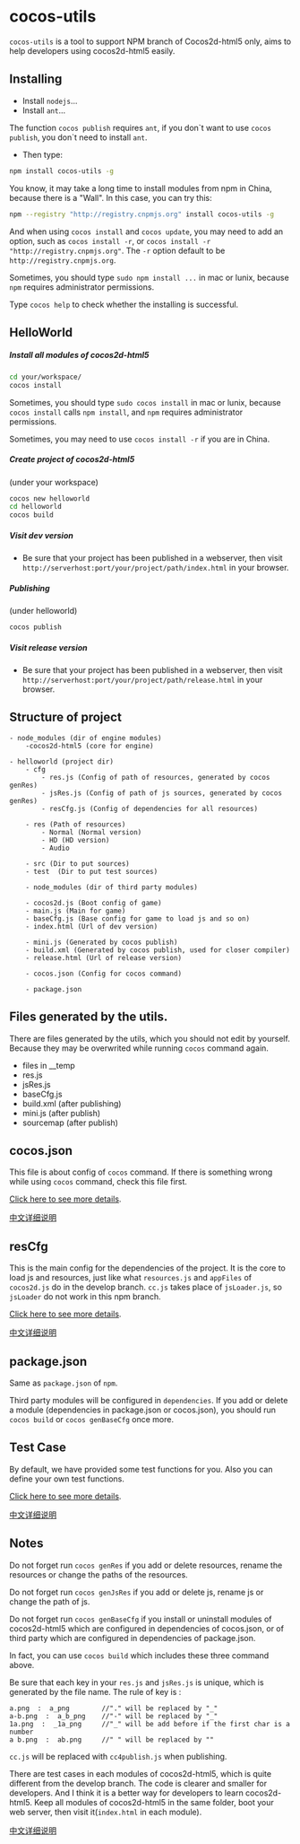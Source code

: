 cocos-utils
===========

`cocos-utils` is a tool to support NPM branch of Cocos2d-html5 only, aims to help developers using cocos2d-html5 easily.


## Installing
* Install `nodejs`...
* Install `ant`...

The function `cocos publish` requires `ant`, if you don\`t want to use `cocos publish`, you don\`t need to install `ant`.

* Then type:

```bash
npm install cocos-utils -g
```

You know, it may take a long time to install modules from npm in China, because there is a "Wall".
In this case, you can try this:

```bash
npm --registry "http://registry.cnpmjs.org" install cocos-utils -g
```

And when using `cocos install` and `cocos update`, you may need to add an option, such as `cocos install -r`, 
or `cocos install -r "http://registry.cnpmjs.org"`. The `-r` option default to be `http://registry.cnpmjs.org`.


Sometimes, you should type `sudo npm install ...` in mac or lunix, 
because `npm` requires administrator permissions.

Type `cocos help` to check whether the installing is successful.



## HelloWorld

##### Install all modules of cocos2d-html5

```bash
cd your/workspace/
cocos install
```

Sometimes, you should type `sudo cocos install` in mac or lunix, 
because `cocos install` calls `npm install`, and `npm` requires administrator permissions.

Sometimes, you may need to use `cocos install -r` if you are in China.

##### Create project of cocos2d-html5

(under your workspace)

```bash
cocos new helloworld
cd helloworld
cocos build
```

##### Visit dev version
* Be sure that your project has been published in a webserver, then visit `http://serverhost:port/your/project/path/index.html` in your browser.

##### Publishing

(under helloworld)

```bash
cocos publish
```

##### Visit release version
* Be sure that your project has been published in a webserver, then visit `http://serverhost:port/your/project/path/release.html` in your browser.

## Structure of project

```script
- node_modules (dir of engine modules)
    -cocos2d-html5 (core for engine)

- helloworld (project dir)
    - cfg
        - res.js (Config of path of resources, generated by cocos genRes)
        - jsRes.js (Config of path of js sources, generated by cocos genRes)
        - resCfg.js (Config of dependencies for all resources)

    - res (Path of resources)
        - Normal (Normal version)
        - HD (HD version)
        - Audio

    - src (Dir to put sources)
    - test  (Dir to put test sources)

    - node_modules (dir of third party modules)

    - cocos2d.js (Boot config of game)
    - main.js (Main for game)
    - baseCfg.js (Base config for game to load js and so on)
    - index.html (Url of dev version)

    - mini.js (Generated by cocos publish)
    - build.xml (Generated by cocos publish, used for closer compiler)
    - release.html (Url of release version)

    - cocos.json (Config for cocos command)

    - package.json
```



## Files generated by the utils.

There are files generated by the utils, which you should not edit by yourself. Because they may be overwrited while running `cocos` command again.

* files in __temp
* res.js
* jsRes.js
* baseCfg.js
* build.xml (after publishing)
* mini.js (after publish)
* sourcemap (after publish)


## cocos.json
This file is about config of `cocos` command.
If there is something wrong while using `cocos` command, check this file first.

[Click here to see more details](https://github.com/SmallAiTT/cocos-utils/wiki/cocos.json).

[中文详细说明](https://github.com/SmallAiTT/cocos-utils/wiki/cocos.json-%E4%B8%AD%E6%96%87%E8%AF%B4%E6%98%8E)


## resCfg
This is the main config for the dependencies of the project.
It is the core to load js and resources, just like what `resources.js` and `appFiles` of `cocos2d.js` do in the develop branch.
`cc.js` takes place of `jsLoader.js`, so `jsLoader` do not work in this npm branch.

[Click here to see more details](https://github.com/SmallAiTT/cocos-utils/wiki/resCfg).

[中文详细说明](https://github.com/SmallAiTT/cocos-utils/wiki/resCfg-%E4%B8%AD%E6%96%87%E8%AF%B4%E6%98%8E)


## package.json
Same as `package.json` of `npm`.

Third party modules will be configured in `dependencies`.
If you add or delete a module (dependencies in package.json or cocos.json),
you should run `cocos build` or `cocos genBaseCfg` once more.


## Test Case
By default, we have provided some test functions for you.
Also you can define your own test functions.

[Click here to see more details](https://github.com/SmallAiTT/cocos-utils/wiki/Test-Case).

[中文详细说明](https://github.com/SmallAiTT/cocos-utils/wiki/Test-Case-%E4%B8%AD%E6%96%87%E8%AF%B4%E6%98%8E)

## Notes
Do not forget run `cocos genRes` if you add or delete resources, rename the resources or change the paths of the resources.

Do not forget run `cocos genJsRes` if you add or delete js, rename js or change the path of js.

Do not forget run `cocos genBaseCfg` if you install or uninstall modules of cocos2d-html5 which are configured in dependencies of cocos.json,
or of third party which are configured in dependencies of package.json.

In fact, you can use `cocos build` which includes these three command above.


Be sure that each key in your `res.js` and `jsRes.js` is unique, which is generated by the file name. The rule of key is :

```script
a.png  :  a_png        //"." will be replaced by "_"
a-b.png  :  a_b_png    //"-" will be replaced by "_"
1a.png  :  _1a_png     //"_" will be add before if the first char is a number
a b.png  :  ab.png     //" " will be replaced by ""
```

`cc.js` will be replaced with `cc4publish.js` when publishing.

There are test cases in each modules of cocos2d-html5, which is quite different from the develop branch.
The code is clearer and smaller for developers. 
And I think it is a better way for developers to learn cocos2d-html5.
Keep all modules of cocos2d-html5 in the same folder, boot your web server, then visit it(`index.html` in each module).

[中文详细说明](https://github.com/SmallAiTT/cocos-utils/wiki/Notes-%E4%B8%AD%E6%96%87%E8%AF%B4%E6%98%8E)

